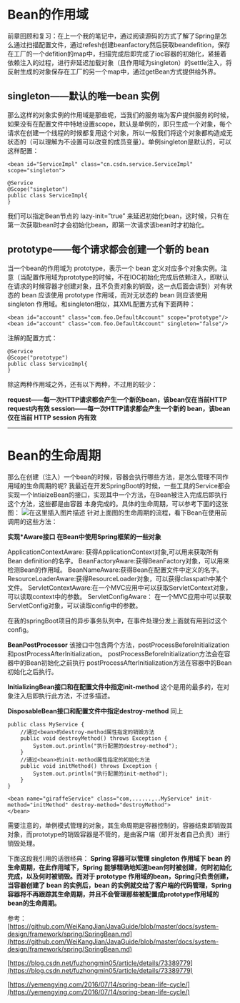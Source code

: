 ﻿# Bean的作用域
前章回顾和复习：在上一个我的笔记中，通过阅读源码的方式了解了Spring是怎么通过扫描配置文件，通过refesh创建beanfactory然后获取beandefition，保存在工厂的一个defition的map中，扫描完成后即完成了ioc容器的初始化，紧接着依赖注入的过程，进行非延迟加载对象（且作用域为singleton）的settle注入，将反射生成的对象保存在工厂的另一个map中，通过getBean方式提供给外界。

## singleton——默认的唯一bean 实例
那么这样的对象实例的作用域是那些呢，当我们的服务端为客户提供服务的时候，如果没有在配置文件中特地设置scope，默认是单例的，即只生成一个对象，每个请求在创建一个线程的时候都复用这个对象，所以一般我们将这个对象都构造成无状态的（可以理解为不设置可以改变的成员变量）。单例singleton是默认的，可以这样配置：

```
<bean id="ServiceImpl" class="cn.csdn.service.ServiceImpl" scope="singleton">

```

```
@Service
@Scope("singleton")
public class ServiceImpl{
}
```

我们可以指定Bean节点的 lazy-init=”true” 来延迟初始化bean，这时候，只有在第一次获取bean时才会初始化bean，即第一次请求该bean时才初始化。

##  prototype——每个请求都会创建一个新的 bean 
当一个bean的作用域为 prototype，表示一个 bean 定义对应多个对象实例。注意（当配置作用域为prototype的时候，不在IOC初始化完成后依赖注入，即默认在请求的时候容器才创建对象，且不负责对象的销毁，这一点后面会讲到）对有状态的 bean 应该使用 prototype 作用域，而对无状态的 bean 则应该使用 singleton 作用域。和singleton相似，其XML配置方式有下面两种：

```
<bean id="account" class="com.foo.DefaultAccount" scope="prototype"/>  
<bean id="account" class="com.foo.DefaultAccount" singleton="false"/> 
```

注解的配置方式：
```
@Service
@Scope("prototype")
public class ServiceImpl{
}
```

除这两种作用域之外，还有以下两种，不过用的较少：

**request——每一次HTTP请求都会产生一个新的bean，该bean仅在当前HTTP request内有效
session——每一次HTTP请求都会产生一个新的 bean，该bean仅在当前 HTTP session 内有效**
***

# Bean的生命周期
那么在创建（注入）一个bean的时候，容器会执行哪些方法，是怎么管理不同作用域的生命周期的呢?
我最近在开发SpringBoot的时候，一些工具的Service都会实现一个IntiaizeBean的接口，实现其中一个方法，在Bean被注入完成后即执行这个方法，这些都是由容器 本身完成的。具体的生命周期，可以参考下面的这张图：
![在这里插入图片描述](https://imgconvert.csdnimg.cn/aHR0cHM6Ly9jYW1vLmdpdGh1YnVzZXJjb250ZW50LmNvbS9hM2Q0NDE1MTYyZDMwZDQ2NTk3NzlmNmRiMzcxN2Y5YTY4ZmQzYzk3LzY4NzQ3NDcwM2EyZjJmNmQ3OTJkNjI2YzZmNjcyZDc0NmYyZDc1NzM2NTJlNmY3MzczMmQ2MzZlMmQ2MjY1Njk2YTY5NmU2NzJlNjE2YzY5Nzk3NTZlNjM3MzJlNjM2ZjZkMmYzMTM4MmQzOTJkMzEzNzJmMzUzNDM5MzYzNDMwMzcyZTZhNzA2Nw?x-oss-process=image/format,png)
针对上面图的生命周期的流程，看下Bean在使用前调用的这些方法：

**实现*Aware接口 在Bean中使用Spring框架的一些对象**

ApplicationContextAware: 获得ApplicationContext对象,可以用来获取所有Bean definition的名字。
BeanFactoryAware:获得BeanFactory对象，可以用来检测Bean的作用域。
BeanNameAware:获得Bean在配置文件中定义的名字。
ResourceLoaderAware:获得ResourceLoader对象，可以获得classpath中某个文件。
ServletContextAware:在一个MVC应用中可以获取ServletContext对象，可以读取context中的参数。
ServletConfigAware： 在一个MVC应用中可以获取ServletConfig对象，可以读取config中的参数。

在我的springBoot项目的异步事务队列中，在事件处理分发上面就有用到过这个config。

**BeanPostProcessor**
 该接口中包含两个方法，postProcessBeforeInitialization和postProcessAfterInitialization。 postProcessBeforeInitialization方法会在容器中的Bean初始化之前执行
 postProcessAfterInitialization方法在容器中的Bean初始化之后执行。
 
**InitializingBean接口和在配置文件中指定init-method**
这个是用的最多的，在对象注入后即执行此方法，不过多描述。


**DisposableBean接口和配置文件中指定destroy-method**
同上

```
public class MyService {
    //通过<bean>的destroy-method属性指定的销毁方法
    public void destroyMethod() throws Exception {
        System.out.println("执行配置的destroy-method");
    }
    //通过<bean>的init-method属性指定的初始化方法
    public void initMethod() throws Exception {
        System.out.println("执行配置的init-method");
    }
}
```

```
<bean name="giraffeService" class="com,......,..MyService" init-method="initMethod" destroy-method="destroyMethod">
</bean>
```

需要注意的，单例模式管理的对象，其生命周期是容器控制的，容器结束即销毁其对象，而prototype的销毁容器是不管的，是由客户端（即开发者自己负责）进行销毁处理。

下面这段我引用的话很经典：
**Spring 容器可以管理 singleton 作用域下 bean 的生命周期，在此作用域下，Spring 能够精确地知道bean何时被创建，何时初始化完成，以及何时被销毁。而对于 prototype 作用域的bean，Spring只负责创建，当容器创建了 bean 的实例后，bean 的实例就交给了客户端的代码管理，Spring容器将不再跟踪其生命周期，并且不会管理那些被配置成prototype作用域的bean的生命周期。**

参考：
[https://github.com/WeiKangJian/JavaGuide/blob/master/docs/system-design/framework/spring/SpringBean.md](https://github.com/WeiKangJian/JavaGuide/blob/master/docs/system-design/framework/spring/SpringBean.md)

[https://blog.csdn.net/fuzhongmin05/article/details/73389779](https://blog.csdn.net/fuzhongmin05/article/details/73389779)

[https://yemengying.com/2016/07/14/spring-bean-life-cycle/](https://yemengying.com/2016/07/14/spring-bean-life-cycle/)

